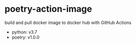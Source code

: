 # poetry-action-image
build and pull docker image to docker hub with GitHub Actions

* python: v3.7
* poetry: v1.0.0